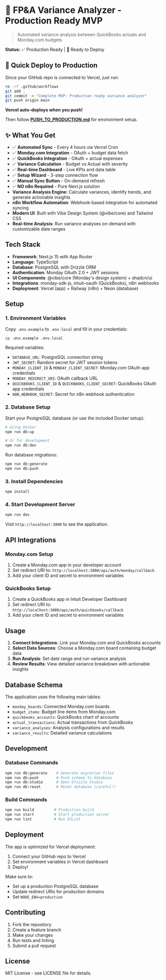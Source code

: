 # 🎯 FP&A Variance Analyzer - Production Ready MVP

> Automated variance analysis between QuickBooks actuals and Monday.com budgets

**Status:** ✅ Production Ready | 🚀 Ready to Deploy

## 🚀 Quick Deploy to Production

Since your GitHub repo is connected to Vercel, just run:

```bash
rm -rf .github/workflows
git add .
git commit -m "Complete MVP: Production ready variance analyzer"
git push origin main
```

**Vercel auto-deploys when you push!**

Then follow **[PUSH_TO_PRODUCTION.md](./PUSH_TO_PRODUCTION.md)** for environment setup.

## ✨ What You Get

- ✅ **Automated Sync** - Every 4 hours via Vercel Cron
- ✅ **Monday.com Integration** - OAuth + budget data fetch
- ✅ **QuickBooks Integration** - OAuth + actual expenses
- ✅ **Variance Calculation** - Budget vs Actual with severity
- ✅ **Real-time Dashboard** - Live KPIs and data table
- ✅ **Setup Wizard** - 3-step connection flow
- ✅ **Manual Sync Button** - On-demand refresh
- ✅ **NO n8n Required** - Pure Next.js solution
- **Variance Analysis Engine**: Calculate variances, identify trends, and generate actionable insights
- **n8n Workflow Automation**: Webhook-based integration for automated syncing
- **Modern UI**: Built with Vibe Design System (@vibe/core) and Tailwind CSS
- **Real-time Analysis**: Run variance analyses on-demand with customizable date ranges

## Tech Stack

- **Framework**: Next.js 15 with App Router
- **Language**: TypeScript
- **Database**: PostgreSQL with Drizzle ORM
- **Authentication**: Monday OAuth 2.0 + JWT sessions
- **UI Components**: @vibe/core (Monday's design system) + shadcn/ui
- **Integrations**: monday-sdk-js, intuit-oauth (QuickBooks), n8n webhooks
- **Deployment**: Vercel (app) + Railway (n8n) + Neon (database)

## Setup

### 1. Environment Variables

Copy `.env.example` to `.env.local` and fill in your credentials:

```bash
cp .env.example .env.local
```

Required variables:
- `DATABASE_URL`: PostgreSQL connection string
- `JWT_SECRET`: Random secret for JWT session tokens
- `MONDAY_CLIENT_ID` & `MONDAY_CLIENT_SECRET`: Monday.com OAuth app credentials
- `MONDAY_REDIRECT_URI`: OAuth callback URL
- `QUICKBOOKS_CLIENT_ID` & `QUICKBOOKS_CLIENT_SECRET`: QuickBooks OAuth app credentials
- `N8N_WEBHOOK_SECRET`: Secret for n8n webhook authentication

### 2. Database Setup

Start your PostgreSQL database (or use the included Docker setup):

```bash
# Using Docker
npm run db:up

# Or for development
npm run db:dev
```

Run database migrations:

```bash
npm run db:generate
npm run db:push
```

### 3. Install Dependencies

```bash
npm install
```

### 4. Start Development Server

```bash
npm run dev
```

Visit `http://localhost:3000` to see the application.

## API Integrations

### Monday.com Setup

1. Create a Monday.com app in your developer account
2. Set redirect URI to: `http://localhost:3000/api/auth/monday/callback`
3. Add your client ID and secret to environment variables

### QuickBooks Setup

1. Create a QuickBooks app in Intuit Developer Dashboard
2. Set redirect URI to: `http://localhost:3000/api/auth/quickbooks/callback`
3. Add your client ID and secret to environment variables

## Usage

1. **Connect Integrations**: Link your Monday.com and QuickBooks accounts
2. **Select Data Sources**: Choose a Monday.com board containing budget data
3. **Run Analysis**: Set date range and run variance analysis
4. **Review Results**: View detailed variance breakdown with actionable insights

## Database Schema

The application uses the following main tables:

- `monday_boards`: Connected Monday.com boards
- `budget_items`: Budget line items from Monday.com
- `quickbooks_accounts`: QuickBooks chart of accounts
- `actual_transactions`: Actual transactions from QuickBooks
- `variance_analyses`: Analysis configurations and results
- `variance_results`: Detailed variance calculations

## Development

### Database Commands

```bash
npm run db:generate    # Generate migration files
npm run db:push        # Push schema to database
npm run db:studio      # Open Drizzle Studio
npm run db:reset       # Reset database (careful!)
```

### Build Commands

```bash
npm run build         # Production build
npm run start         # Start production server
npm run lint          # Run ESLint
```

## Deployment

The app is optimized for Vercel deployment:

1. Connect your GitHub repo to Vercel
2. Set environment variables in Vercel dashboard
3. Deploy!

Make sure to:
- Set up a production PostgreSQL database
- Update redirect URIs for production domains
- Set `NODE_ENV=production`

## Contributing

1. Fork the repository
2. Create a feature branch
3. Make your changes
4. Run tests and linting
5. Submit a pull request

## License

MIT License - see LICENSE file for details.